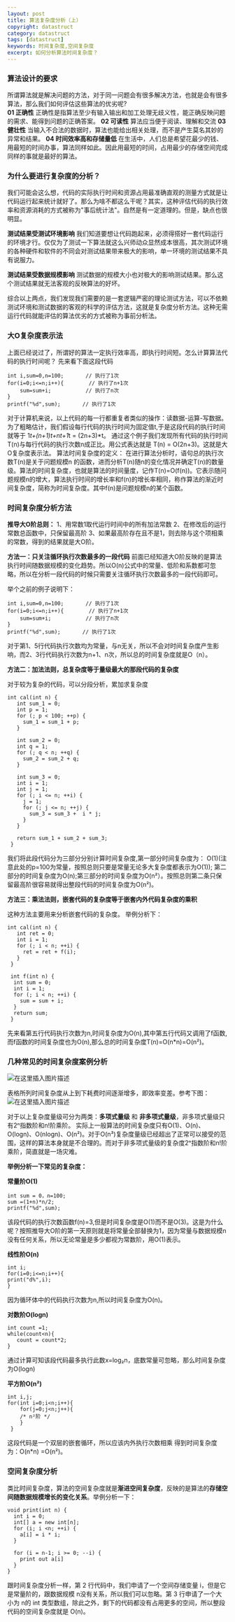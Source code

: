 ```yaml
---
layout: post
title: 算法复杂度分析（上）
copyright: datastruct 
category: datastruct
tags: [datastruct]
keywords: 时间复杂度,空间复杂度
excerpt: 如何分析算法时间复杂度？
---
```



### 算法设计的要求

 所谓算法就是解决问题的方法，对于同一问题会有很多解决方法，也就是会有很多算法，那么我们如何评估这些算法的优劣呢?  
 **01 正确性**
 正确性是指算法至少有输入输出和加工处理无歧义性，能正确反映问题的需求、能得到问题的正确答案。
 **02 可读性**
 算法应当便于阅读、理解和交流
 **03 健壮性**
 当输入不合法的数据时，算法也能给出相关处理，而不是产生莫名其妙的异常和结果。
 **04 时间效率高和存储量低**
 在生活中，人们总是希望花最少的钱、用最短的时间办事，算法同样如此。因此用最短的时间，占用最少的存储空间完成同样的事就是最好的算法。
 
### 为什么要进行复杂度的分析？
我们可能会这么想，代码的实际执行时间和资源占用最准确直观的测量方式就是让代码运行起来统计就好了。那么为啥不都这么干呢？其实，这种评估代码的执行效率和资源消耗的方式被称为"事后统计法"。自然是有一定道理的。但是，缺点也很明显。

**测试结果受测试环境影响**
我们知道要想让代码跑起来，必须得搭好一套代码运行的环境才行。仅仅为了测试一下算法就这么兴师动众显然成本很高，其次测试环境的各种硬件和软件的不同会对测试结果带来极大的影响，单一环境的测试结果不具有说服力。

**测试结果受数据规模影响**
测试数据的规模大小也对极大的影响测试结果。那么这个测试结果就无法客观的反映算法的好坏。

综合以上两点，我们发现我们需要的是一套逻辑严密的理论测试方法，可以不依赖测试环境和测试数据的客观的科学的评估方法，这就是复杂度分析方法。这种无需运行代码就能评估的算法优劣的方式被称为事前分析法。

### 大O复杂度表示法
上面已经说过了，所谓好的算法一定执行效率高，即执行时间短。怎么计算算法代码的执行时间呢？
先来看下面这段代码

```
int i,sum=0,n=100;       // 执行了1次
for(i=0;i<=n;i++){        // 执行了n+1次
    sum=sum+i;           // 执行了n次
}
printf("%d",sum);       // 执行了1次
```
对于计算机来说，以上代码的每一行都重复者类似的操作：读数据-运算-写数据。为了粗略估计，我们假设每行代码的执行时间为固定值t,于是这段代码的执行时间就等于 1*t+(n+1)*t+n*t+1*t = (2n+3)*t。
通过这个例子我们发现所有代码的执行时间T(n)与每行代码的执行次数n成正比。用公式表达就是 T(n) = O(2n+3)。这就是大O复杂度表示法。
算法时间复杂度的定义：
在进行算法分析时，语句总的执行次数T(n)是关于问题规模n	的函数，进而分析T(n)随n的变化情况并确定T(n)的数量级。算法的时间复杂度，也就是算法的时间量度，记作T(n)=O(f(n))。它表示随问题规模n的增大，算法执行时间的增长率和f(n)的增长率相同，称作算法的渐近时间复杂度，简称为时间复杂度。其中f(n)是问题规模n的某个函数。

### 时间复杂度分析方法
**推导大O阶总则：**
1、用常数1取代运行时间中的所有加法常数
2、在修改后的运行常数总函数中，只保留最高阶
3、如果最高阶存在且不是1，则去除与这个项相乘的常数，得到的结果就是大O阶。

**方法一：只关注循环执行次数最多的一段代码**
前面已经知道大O阶反映的是算法执行时间随数据规模的变化趋势。所以O(n)公式中的常量、低阶和系数都可忽略，所以在分析一段代码的时候只需要关注循环执行次数最多的一段代码即可。

举个之前的例子说明下：
```
int i,sum=0,n=100;       // 执行了1次
for(i=0;i<=n;i++){        // 执行了n+1次
    sum=sum+i;           // 执行了n次
}
printf("%d",sum);       // 执行了1次
```
对于第1、5行代码执行次数均为常量，与n无关，所以不会对时间复杂度产生影响，而2、3行代码执行次数为n+1、n次，所以总的时间复杂度就是O（n）。

**方法二：加法法则，总复杂度等于量级最大的那段代码的复杂度**

对于较为复杂的代码，可以分段分析，累加求复杂度

```
int cal(int n) {
   int sum_1 = 0;
   int p = 1;
   for (; p < 100; ++p) {
     sum_1 = sum_1 + p;
   }

   int sum_2 = 0;
   int q = 1;
   for (; q < n; ++q) {
     sum_2 = sum_2 + q;
   }
 
   int sum_3 = 0;
   int i = 1;
   int j = 1;
   for (; i <= n; ++i) {
     j = 1; 
     for (; j <= n; ++j) {
       sum_3 = sum_3 +  i * j;
     }
   }
 
   return sum_1 + sum_2 + sum_3;
 }

```
我们将此段代码分为三部分分别计算时间复杂度,第一部分时间复杂度为：
O(1)(注意此处的p=100为常量，按照总则只要是常量无论多大复杂度都表示为O(1));  第二部分的时间复杂度为O(n);第三部分的时间复杂度为O(n²）。按照总则第二条只保留最高阶很容易就得出整段代码的时间复杂度为O(n²)。

**方法三：乘法法则，嵌套代码的复杂度等于嵌套内外代码复杂度的乘积**

这种方法主要用来分析嵌套代码的复杂度。
举例分析下：

```
int cal(int n) {
   int ret = 0; 
   int i = 1;
   for (; i < n; ++i) {
     ret = ret + f(i);
   } 
 } 
 
 int f(int n) {
  int sum = 0;
  int i = 1;
  for (; i < n; ++i) {
    sum = sum + i;
  } 
  return sum;
 }

```
先来看第五行代码执行次数为n,时间复杂度为O(n),其中第五行代码又调用了f函数,而f函数的时间复杂度也为O(n),那么总的时间复杂度T(n)=O(n*n)=O(n²)。

### 几种常见的时间复杂度案例分析
![在这里插入图片描述](https://upload-images.jianshu.io/upload_images/17842845-8e5e212add40faa6.png?imageMogr2/auto-orient/strip%7CimageView2/2/w/1240)

表格所列时间复杂度从上到下耗费时间逐渐增多，即效率变差。参考下图：
![在这里插入图片描述](https://img-blog.csdnimg.cn/2019071401214628.png?x-oss-process=image/watermark,type_ZmFuZ3poZW5naGVpdGk,shadow_10,text_aHR0cHM6Ly9ibG9nLmNzZG4ubmV0L3FxXzMyNzM2OTQ3,size_16,color_FFFFFF,t_70)

对于以上复杂度量级可分为两类：**多项式量级** 和 **非多项式量级**，非多项式量级只有2ⁿ指数阶和n!阶乘阶。
实际上一般算法的时间复杂度只有O(1)、O(n)、O(logn)、O(nlogn)、O(n²)。对于O(n³)复杂度量级已经超出了正常可以接受的范围，这样的算法本身就是不合理的。而对于非多项式量级的复杂度2ⁿ指数阶和n!阶乘阶，简直就是一场灾难。

**举例分析一下常见的复杂度：**

**常量阶O(1)**
```
int sum = 0，n=100;
sum =(1+n)*n/2;
printf("%d",sum);
```
该段代码的执行次数函数f(n)=3,但是时间复杂度是O(1)而不是O(3)。这是为什么呢？按照推导大O阶的第一天原则就是将常量全部替换为1，因为常量与数据规模n没有任何关系，所以无论常量是多少都视为常数阶，用O(1)表示。

**线性阶O(n)**

```
int i;
for(i=0;i<=n;i++){
print("d%",i);
}
```
因为循环体中的代码执行次数为n,所以时间复杂度为O(n)。

**对数阶O(logn)**

```
int count =1;
while(count<n){
   count = count*2;
}
```
通过计算可知该段代码最多执行此数x=log₂n，底数常量可忽略，那么时间复杂度为O(logn)

**平方阶O(n²)**

```
int i,j;
for(int i=0;i<n;i++){
	for(j=0;j<n;j++){
	/* n²阶 */
    }
 }    
```
这段代码是一个双层的嵌套循环，所以应该内外执行次数相乘 得到时间复杂度为：O(n*n) =O(n²)。

### 空间复杂度分析
类比时间复杂度，算法的空间复杂度就是**渐进空间复杂度**，反映的是算法的**存储空间随数据规模增长的变化关系**。举例分析一下：

```
void print(int n) {
  int i = 0;
  int[] a = new int[n];
  for (i; i <n; ++i) {
    a[i] = i * i;
  }

  for (i = n-1; i >= 0; --i) {
    print out a[i]
  }
}
```
跟时间复杂度分析一样，第 2 行代码中，我们申请了一个空间存储变量 i，但是它是常量阶的，跟数据规模 n没有关系，所以我们可以忽略。第 3 行申请了一个大小为 n的 int 类型数组，除此之外，剩下的代码都没有占用更多的空间，所以整段代码的空间复杂度就是 O(n)。







     


